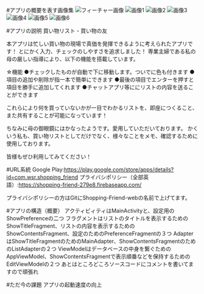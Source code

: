 #アプリの概要を表す画像集
![フィーチャー画像](https://user-images.githubusercontent.com/63241922/97106398-b17d0280-1704-11eb-943a-2709c324fbee.png)
![画像1](https://user-images.githubusercontent.com/63241922/97106433-eee19000-1704-11eb-85a3-71ca1c79201a.png)
![画像2](https://user-images.githubusercontent.com/63241922/97106437-f30dad80-1704-11eb-970b-c526e4cb044f.png)
![画像3](https://user-images.githubusercontent.com/63241922/97106438-f30dad80-1704-11eb-9f1b-17bcc3b38b1a.png)
![画像4](https://user-images.githubusercontent.com/63241922/97106439-f3a64400-1704-11eb-87b1-8b670ca963d9.png)
![画像5](https://user-images.githubusercontent.com/63241922/97106435-f2751700-1704-11eb-991b-03492ce94284.png)
![画像6](https://user-images.githubusercontent.com/63241922/97106436-f2751700-1704-11eb-80a9-8e795be92d15.png)

#アプリの説明
買い物リスト - 買い物の友

本アプリは忙しい買い物の現場で真価を発揮できるように考えられたアプリです！
とにかく入力、チェックのしやすさを追求しました！
専業主婦である私の母の厳しい指導により、以下の機能を搭載しています。

☆機能
●チェックしたものが自動で下に移動します。ついでに色も付きます
●項目の追加や削除が指一本で簡単にできます
●最後の項目でエンターを押すと項目を勝手に追加してくれます
●チャットアプリ等ににリストの内容を送ることができます

これらにより何を買っていないかが一目でわかるリストを、即座につくること、また共有することが可能になっています！

ちなみに母の御眼鏡にはかなったようです。愛用していただいております。
かくいう私も、買い物リストとしてだけでなく、様々なことをメモ、確認するために使用しております。

皆様もぜひ利用してみてください！

#URL系統
Google Play:https://play.google.com/store/apps/details?id=com.wsr.shopping_friend
プライバシポリシー（全部英語）:https://shopping-friend-279e8.firebaseapp.com/

プライバシポリシーの方はGitにShopping-Friend-webの名前で上げてます。

#アプリの構造（概要）
アクティビィティはMainActivityと、設定用のShowPreferenceの二つ
フラグメントはリストのタイトルを表示するためのShowTitleFragment、リストの内容を表示するためのShowContentsFragment、設定のためのPreferenceFragmentの３つ
AdapterはShowTitleFragmentのためのMainAdapter、ShowContentsFragmentのためのListAdapterの２つ
ViewModelはデータベースの中身を繋ぐためのAppViewModel、ShowContentsFragmentで表示順番などを保持するためのEditViewModelの２つ
あとはところどころソースコードにコメントを書いてますので頑張れ

#ただ今の課題
アプリの起動速度の向上